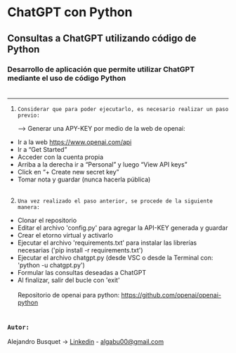 # ChatGPT con Python

## Consultas a ChatGPT utilizando código de Python

### Desarrollo de aplicación que permite utilizar ChatGPT mediante el uso de código Python<br><br>
______


1. `Considerar que para poder ejecutarlo, es necesario realizar un paso previo:`

   —> Generar una APY-KEY por medio de la web de openai:

- Ir a la web https://www.openai.com/api
- lr a “Get Started”
- Acceder con la cuenta propia
- Arriba a la derecha ir a “Personal” y luego “View API keys”
- Click en “+ Create new secret key”
- Tomar nota y guardar (nunca hacerla pública)
<br><br>
2. `Una vez realizado el paso anterior, se procede de la siguiente manera:`

- Clonar el repositorio
- Editar el archivo 'config.py' para agregar la API-KEY generada y guardar
- Crear el etorno virtual y activarlo
- Ejecutar el archivo 'requirements.txt' para instalar las librerías necesarias ('pip install -r requirements.txt')
- Ejecutar el archivo chatgpt.py (desde VSC o desde la Terminal con: 'python -u chatgpt.py')
- Formular las consultas deseadas a ChatGPT
- Al finalizar, salir del bucle con 'exit'
<br><br>
Repositorio de openai para python: https://github.com/openai/openai-python
<br><br>

### `Autor:`

Alejandro Busquet -> [Linkedin](https://www.linkedin.com/in/alejandro-busquet/ "Linkedin") - algabu00@gmail.com

